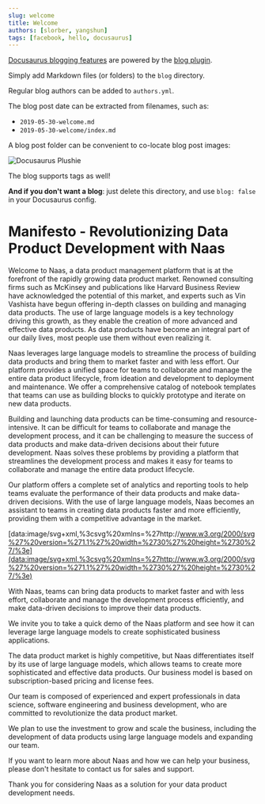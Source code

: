 ```yaml
---
slug: welcome
title: Welcome
authors: [slorber, yangshun]
tags: [facebook, hello, docusaurus]
---
```


[Docusaurus blogging features](https://docusaurus.io/docs/blog) are powered by the [blog plugin](https://docusaurus.io/docs/api/plugins/@docusaurus/plugin-content-blog).

Simply add Markdown files (or folders) to the `blog` directory.

Regular blog authors can be added to `authors.yml`.

The blog post date can be extracted from filenames, such as:

- `2019-05-30-welcome.md`
- `2019-05-30-welcome/index.md`

A blog post folder can be convenient to co-locate blog post images:

![Docusaurus Plushie](https://media.discordapp.net/attachments/1084579666175729694/1091109154036404234/jeymassa_the_most_beautiful_boreal_lights_with_stars_from_space_4dfdfea9-e2ca-41ba-a7cb-e1bd8e13a1c2.png?width=1278&height=1278)

The blog supports tags as well!

**And if you don't want a blog**: just delete this directory, and use `blog: false` in your Docusaurus config.


# Manifesto - Revolutionizing Data Product Development with Naas

Welcome to Naas, a data product management platform that is at the forefront of the rapidly growing data product market. Renowned consulting firms such as McKinsey and publications like Harvard Business Review have acknowledged the potential of this market, and experts such as Vin Vashista have begun offering in-depth classes on building and managing data products. The use of large language models is a key technology driving this growth, as they enable the creation of more advanced and effective data products. As data products have become an integral part of our daily lives, most people use them without even realizing it.

Naas leverages large language models to streamline the process of building data products and bring them to market faster and with less effort. Our platform provides a unified space for teams to collaborate and manage the entire data product lifecycle, from ideation and development to deployment and maintenance. We offer a comprehensive catalog of notebook templates that teams can use as building blocks to quickly prototype and iterate on new data products.

Building and launching data products can be time-consuming and resource-intensive. It can be difficult for teams to collaborate and manage the development process, and it can be challenging to measure the success of data products and make data-driven decisions about their future development. Naas solves these problems by providing a platform that streamlines the development process and makes it easy for teams to collaborate and manage the entire data product lifecycle.

Our platform offers a complete set of analytics and reporting tools to help teams evaluate the performance of their data products and make data-driven decisions. With the use of large language models, Naas becomes an assistant to teams in creating data products faster and more efficiently, providing them with a competitive advantage in the market.

[data:image/svg+xml,%3csvg%20xmlns=%27http://www.w3.org/2000/svg%27%20version=%271.1%27%20width=%2730%27%20height=%2730%27/%3e](data:image/svg+xml,%3csvg%20xmlns=%27http://www.w3.org/2000/svg%27%20version=%271.1%27%20width=%2730%27%20height=%2730%27/%3e)

With Naas, teams can bring data products to market faster and with less effort, collaborate and manage the development process efficiently, and make data-driven decisions to improve their data products.

We invite you to take a quick demo of the Naas platform and see how it can leverage large language models to create sophisticated business applications.

The data product market is highly competitive, but Naas differentiates itself by its use of large language models, which allows teams to create more sophisticated and effective data products. Our business model is based on subscription-based pricing and license fees.

Our team is composed of experienced and expert professionals in data science, software engineering and business development, who are committed to revolutionize the data product market.

We plan to use the investment to grow and scale the business, including the development of data products using large language models and expanding our team.

If you want to learn more about Naas and how we can help your business, please don't hesitate to contact us for sales and support.

Thank you for considering Naas as a solution for your data product development needs.

